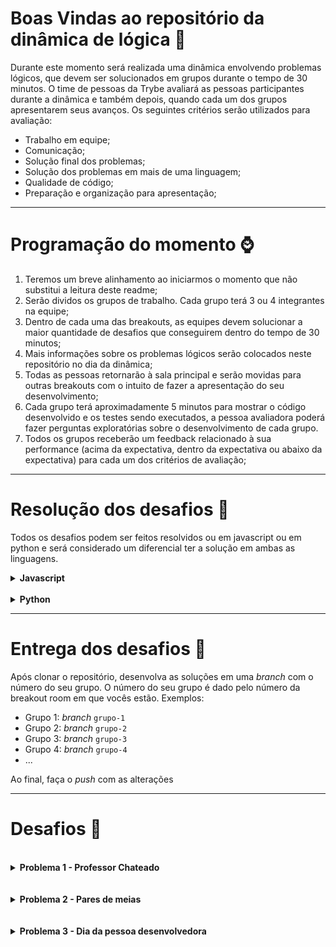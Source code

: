 # Boas Vindas ao repositório da dinâmica de lógica 👋

Durante este momento será realizada uma dinâmica envolvendo problemas lógicos, que devem ser solucionados em grupos durante o tempo de 30 minutos. O time de pessoas da Trybe avaliará as pessoas participantes durante a dinâmica e também depois, quando cada um dos grupos apresentarem seus avanços. Os seguintes critérios serão utilizados para avaliação:

- Trabalho em equipe;
- Comunicação;
- Solução final dos problemas;
- Solução dos problemas em mais de uma linguagem;
- Qualidade de código;
- Preparação e organização para apresentação;

---

# Programação do momento ⌚

1. Teremos um breve alinhamento ao iniciarmos o momento que não substitui a leitura deste readme;
2. Serão dividos os grupos de trabalho. Cada grupo terá 3 ou 4 integrantes na equipe;
3. Dentro de cada uma das breakouts, as equipes devem solucionar a maior quantidade de desafios que conseguirem dentro do tempo de 30 minutos;
4. Mais informações sobre os problemas lógicos serão colocados neste repositório no dia da dinâmica;
5. Todas as pessoas retornarão à sala principal e serão movidas para outras breakouts com o intuito de fazer a apresentação do seu desenvolvimento;
6. Cada grupo terá aproximadamente 5 minutos para mostrar o código desenvolvido e os testes sendo executados, a pessoa avaliadora poderá fazer perguntas exploratórias sobre o desenvolvimento de cada grupo.
7. Todos os grupos receberão um feedback relacionado à sua performance (acima da expectativa, dentro da expectativa ou abaixo da expectativa) para cada um dos critérios de avaliação;

---

# Resolução dos desafios 📝

Todos os desafios podem ser feitos resolvidos ou em javascript ou em python e será considerado um diferencial ter a solução em ambas as linguagens.


<details>
<summary><strong>Javascript</strong></summary>

</details>

<br>

<details>
<summary><strong>Python</strong></summary>


## Preparação do ambiente

1. **Criar o ambiente virtual**

```bash
$ python3 -m venv .venv
```

2. **Ativar o ambiente virtual**

```bash
$ source .venv/bin/activate
```

3. **Instalar as dependências no ambiente virtual**

```bash
$ python3 -m pip install -r requirements.txt
```

## Rodando os testes

Para executar todos os testes

```bash
$ python3 -m pytest
```

Para executar os testes relacionados a apenas um dos problemas (_para o problema 1, por exemplo_)

```bash
$ python3 -m pytest tests/test_problem1.py
```
</details>

---

# Entrega dos desafios 👾

Após clonar o repositório, desenvolva as soluções em uma _branch_ com o número do seu grupo. O número do seu grupo é dado pelo número da breakout room em que vocês estão. Exemplos:

- Grupo 1: _branch_ `grupo-1`
- Grupo 2: _branch_ `grupo-2`
- Grupo 3: _branch_ `grupo-3`
- Grupo 4: _branch_ `grupo-4`
- ...

Ao final, faça o _push_ com as alterações

---

# Desafios 🧠

<br>

<details>
<br>
<summary><strong>Problema 1 - Professor Chateado</strong></summary>

Um professor universitário está chateado com o atraso das pessoas estudantes de sua aula. Decidiu então adotar a estratégia de não passar dever de casa, condicionado a que o número de pessoas atrasadas seja menor que um valor limite (k), estipulado por ele mesmo para cada diferente tema na aula. Para registrar a frequência das pessoas estudantes, registra em um array (a) a quantidade de minutos que as pessoas chegam antes(-) ou depois(+) dele.  

Implemente um algoritmo que recebe como parâmetros um array, com o tempo de chegada de cada pessoa estudante em relação ao início da aula, e um número inteiro limite estabelecido pelo professor. O algoritmo deve retornar "SIM" caso ele tenha passado dever de casa e "NÃO" caso contrário.

### Exemplo de entrada:
```bash
a = [-2, -1, 0, 1, 2]
k = 3
```

### Exemplos de saídas:
```bash
"NÃO"
```

### Explicação
Os valores -2 e -1 se referem a pessoas estudantes que chegaram 2 minutos e 1 minuto, respectivamente, antes do horário da aula. O valor 0 se refere à uma pessoa que chegou exatamente no horário da aula, portanto, nenhum dos 3 valores representam pessoas que chegaram atrasadas. os valores 1 e 2 se referem a pessoas estudantes que chegaram 1 minuto e 2 minutos depois do horário da aula, assim, pessoas atrasadas.

Como o valor limite espitulado foi 3 e só duas pessoas se atrasaram, o professor não passou dever de casa.

</details>

<br>
<br>

<details>
<br>
<summary><strong>Problema 2 - Pares de meias</strong></summary>

As meias de uma enorme pilha de meias devem ser organizadas em pares de acordo com sua cor. Dado um array com números inteiros que representam meias e suas respectivas cores. 

Implemente um algoritmo que recebe como parâmetro o array de números que representam as cores e retorna a quantidade de pares com mesma cor existem dentro do array.

### Exemplo de entrada:
```bash
ar = [10, 20, 20, 10, 10, 30, 50, 10, 20]
```

### Exemplos de saídas:
```bash
3
```

### Explicação
É possível formar 3 pares distintos, dois pares de meias relacionadas à cor de número 10 e um par de meias relacionadas à cor de número 20. Todos os demais números do arrays não formam pares.

![alt text](pares-de-meias.png "Formação dos pares de meia - 2 pares de meias 10 e 1 par de meias 20")

</details>

<br>
<br>

<details>
<br>
<summary><strong>Problema 3 - Dia da pessoa desenvolvedora</strong></summary>

O dia da pessoa desenvolvedora é sempre o 256º dia do ano, contudo, sabemos que alguns anos são bissextos, isto é, há o dia 29 de fevereiro.

O ano é considerado bissexto se uma das seguintes condições é seguida:

- O inteiro que representa o ano é divisível por 400;
- O inteiro que representa o ano é divisível por 4 mas não por 100;

Considerando as informações dadas, implemente um algoritmos que recebe como parâmetro um inteiro representando o ano e retorna a data referente ao dia da pessoa programadora no seguinte formato: DD.MM.AAAA, onde D representa o dia, M representa o mês e A representa o ano.

### Exemplo de entrada:
```bash
year = 2016
```

### Exemplos de saídas:
```bash
12.09.2016
```

### Explicação
2016 é divisível por 4, portanto, é um ano bissexto. Sendo assim, o 256º dia desse ano será 12 de setembro de 2016.

</details>
